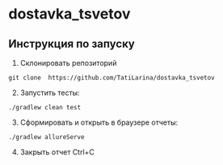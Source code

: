 # dostavka_tsvetov
## Инструкция по запуску

1. Склонировать репозиторий
```
git clone  https://github.com/TatiLarina/dostavka_tsvetov
```
2. Запустить тесты:
```
./gradlew clean test 
```
3. Сформировать и открыть в браузере отчеты:
```
./gradlew allureServe
```
4. Закрыть отчет Ctrl+C

